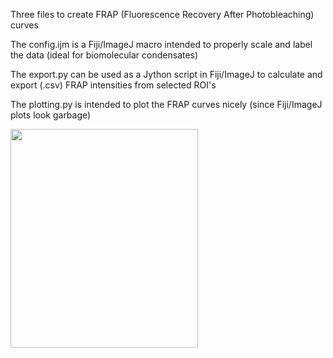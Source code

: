 Three files to create FRAP (Fluorescence Recovery After Photobleaching) curves

The config.ijm is a Fiji/ImageJ macro intended to properly scale and label the data (ideal for biomolecular condensates)

The export.py can be used as a Jython script in Fiji/ImageJ to calculate and export (.csv) FRAP intensities from selected ROI's

The plotting.py is intended to plot the FRAP curves nicely (since Fiji/ImageJ plots look garbage)


<img src="https://github.com/Phaips/DropletFRAP/assets/103127272/791cf532-677c-4ef7-9e59-ba97083bf122" width="300" height="350" align="center">
